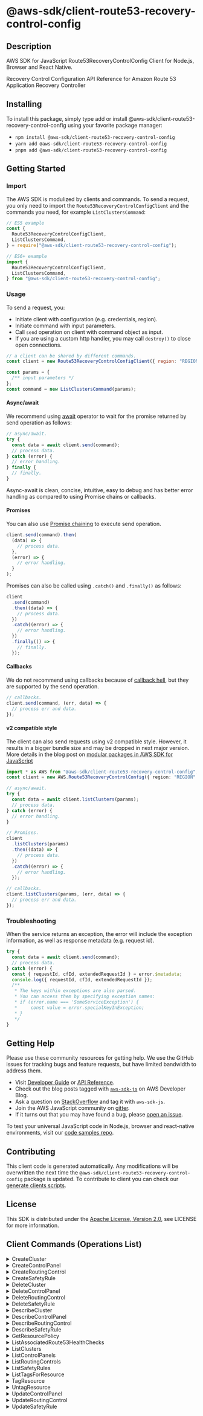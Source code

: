 <!-- generated file, do not edit directly -->

# @aws-sdk/client-route53-recovery-control-config

## Description

AWS SDK for JavaScript Route53RecoveryControlConfig Client for Node.js, Browser and React Native.

<p>Recovery Control Configuration API Reference for Amazon Route 53 Application Recovery Controller</p>

## Installing

To install this package, simply type add or install @aws-sdk/client-route53-recovery-control-config
using your favorite package manager:

- `npm install @aws-sdk/client-route53-recovery-control-config`
- `yarn add @aws-sdk/client-route53-recovery-control-config`
- `pnpm add @aws-sdk/client-route53-recovery-control-config`

## Getting Started

### Import

The AWS SDK is modulized by clients and commands.
To send a request, you only need to import the `Route53RecoveryControlConfigClient` and
the commands you need, for example `ListClustersCommand`:

```js
// ES5 example
const {
  Route53RecoveryControlConfigClient,
  ListClustersCommand,
} = require("@aws-sdk/client-route53-recovery-control-config");
```

```ts
// ES6+ example
import {
  Route53RecoveryControlConfigClient,
  ListClustersCommand,
} from "@aws-sdk/client-route53-recovery-control-config";
```

### Usage

To send a request, you:

- Initiate client with configuration (e.g. credentials, region).
- Initiate command with input parameters.
- Call `send` operation on client with command object as input.
- If you are using a custom http handler, you may call `destroy()` to close open connections.

```js
// a client can be shared by different commands.
const client = new Route53RecoveryControlConfigClient({ region: "REGION" });

const params = {
  /** input parameters */
};
const command = new ListClustersCommand(params);
```

#### Async/await

We recommend using [await](https://developer.mozilla.org/en-US/docs/Web/JavaScript/Reference/Operators/await)
operator to wait for the promise returned by send operation as follows:

```js
// async/await.
try {
  const data = await client.send(command);
  // process data.
} catch (error) {
  // error handling.
} finally {
  // finally.
}
```

Async-await is clean, concise, intuitive, easy to debug and has better error handling
as compared to using Promise chains or callbacks.

#### Promises

You can also use [Promise chaining](https://developer.mozilla.org/en-US/docs/Web/JavaScript/Guide/Using_promises#chaining)
to execute send operation.

```js
client.send(command).then(
  (data) => {
    // process data.
  },
  (error) => {
    // error handling.
  }
);
```

Promises can also be called using `.catch()` and `.finally()` as follows:

```js
client
  .send(command)
  .then((data) => {
    // process data.
  })
  .catch((error) => {
    // error handling.
  })
  .finally(() => {
    // finally.
  });
```

#### Callbacks

We do not recommend using callbacks because of [callback hell](http://callbackhell.com/),
but they are supported by the send operation.

```js
// callbacks.
client.send(command, (err, data) => {
  // process err and data.
});
```

#### v2 compatible style

The client can also send requests using v2 compatible style.
However, it results in a bigger bundle size and may be dropped in next major version. More details in the blog post
on [modular packages in AWS SDK for JavaScript](https://aws.amazon.com/blogs/developer/modular-packages-in-aws-sdk-for-javascript/)

```ts
import * as AWS from "@aws-sdk/client-route53-recovery-control-config";
const client = new AWS.Route53RecoveryControlConfig({ region: "REGION" });

// async/await.
try {
  const data = await client.listClusters(params);
  // process data.
} catch (error) {
  // error handling.
}

// Promises.
client
  .listClusters(params)
  .then((data) => {
    // process data.
  })
  .catch((error) => {
    // error handling.
  });

// callbacks.
client.listClusters(params, (err, data) => {
  // process err and data.
});
```

### Troubleshooting

When the service returns an exception, the error will include the exception information,
as well as response metadata (e.g. request id).

```js
try {
  const data = await client.send(command);
  // process data.
} catch (error) {
  const { requestId, cfId, extendedRequestId } = error.$metadata;
  console.log({ requestId, cfId, extendedRequestId });
  /**
   * The keys within exceptions are also parsed.
   * You can access them by specifying exception names:
   * if (error.name === 'SomeServiceException') {
   *     const value = error.specialKeyInException;
   * }
   */
}
```

## Getting Help

Please use these community resources for getting help.
We use the GitHub issues for tracking bugs and feature requests, but have limited bandwidth to address them.

- Visit [Developer Guide](https://docs.aws.amazon.com/sdk-for-javascript/v3/developer-guide/welcome.html)
  or [API Reference](https://docs.aws.amazon.com/AWSJavaScriptSDK/v3/latest/index.html).
- Check out the blog posts tagged with [`aws-sdk-js`](https://aws.amazon.com/blogs/developer/tag/aws-sdk-js/)
  on AWS Developer Blog.
- Ask a question on [StackOverflow](https://stackoverflow.com/questions/tagged/aws-sdk-js) and tag it with `aws-sdk-js`.
- Join the AWS JavaScript community on [gitter](https://gitter.im/aws/aws-sdk-js-v3).
- If it turns out that you may have found a bug, please [open an issue](https://github.com/aws/aws-sdk-js-v3/issues/new/choose).

To test your universal JavaScript code in Node.js, browser and react-native environments,
visit our [code samples repo](https://github.com/aws-samples/aws-sdk-js-tests).

## Contributing

This client code is generated automatically. Any modifications will be overwritten the next time the `@aws-sdk/client-route53-recovery-control-config` package is updated.
To contribute to client you can check our [generate clients scripts](https://github.com/aws/aws-sdk-js-v3/tree/main/scripts/generate-clients).

## License

This SDK is distributed under the
[Apache License, Version 2.0](http://www.apache.org/licenses/LICENSE-2.0),
see LICENSE for more information.

## Client Commands (Operations List)

<details>
<summary>
CreateCluster
</summary>

[Command API Reference](https://docs.aws.amazon.com/AWSJavaScriptSDK/v3/latest/client/route53-recovery-control-config/command/CreateClusterCommand/) / [Input](https://docs.aws.amazon.com/AWSJavaScriptSDK/v3/latest/Package/-aws-sdk-client-route53-recovery-control-config/Interface/CreateClusterCommandInput/) / [Output](https://docs.aws.amazon.com/AWSJavaScriptSDK/v3/latest/Package/-aws-sdk-client-route53-recovery-control-config/Interface/CreateClusterCommandOutput/)

</details>
<details>
<summary>
CreateControlPanel
</summary>

[Command API Reference](https://docs.aws.amazon.com/AWSJavaScriptSDK/v3/latest/client/route53-recovery-control-config/command/CreateControlPanelCommand/) / [Input](https://docs.aws.amazon.com/AWSJavaScriptSDK/v3/latest/Package/-aws-sdk-client-route53-recovery-control-config/Interface/CreateControlPanelCommandInput/) / [Output](https://docs.aws.amazon.com/AWSJavaScriptSDK/v3/latest/Package/-aws-sdk-client-route53-recovery-control-config/Interface/CreateControlPanelCommandOutput/)

</details>
<details>
<summary>
CreateRoutingControl
</summary>

[Command API Reference](https://docs.aws.amazon.com/AWSJavaScriptSDK/v3/latest/client/route53-recovery-control-config/command/CreateRoutingControlCommand/) / [Input](https://docs.aws.amazon.com/AWSJavaScriptSDK/v3/latest/Package/-aws-sdk-client-route53-recovery-control-config/Interface/CreateRoutingControlCommandInput/) / [Output](https://docs.aws.amazon.com/AWSJavaScriptSDK/v3/latest/Package/-aws-sdk-client-route53-recovery-control-config/Interface/CreateRoutingControlCommandOutput/)

</details>
<details>
<summary>
CreateSafetyRule
</summary>

[Command API Reference](https://docs.aws.amazon.com/AWSJavaScriptSDK/v3/latest/client/route53-recovery-control-config/command/CreateSafetyRuleCommand/) / [Input](https://docs.aws.amazon.com/AWSJavaScriptSDK/v3/latest/Package/-aws-sdk-client-route53-recovery-control-config/Interface/CreateSafetyRuleCommandInput/) / [Output](https://docs.aws.amazon.com/AWSJavaScriptSDK/v3/latest/Package/-aws-sdk-client-route53-recovery-control-config/Interface/CreateSafetyRuleCommandOutput/)

</details>
<details>
<summary>
DeleteCluster
</summary>

[Command API Reference](https://docs.aws.amazon.com/AWSJavaScriptSDK/v3/latest/client/route53-recovery-control-config/command/DeleteClusterCommand/) / [Input](https://docs.aws.amazon.com/AWSJavaScriptSDK/v3/latest/Package/-aws-sdk-client-route53-recovery-control-config/Interface/DeleteClusterCommandInput/) / [Output](https://docs.aws.amazon.com/AWSJavaScriptSDK/v3/latest/Package/-aws-sdk-client-route53-recovery-control-config/Interface/DeleteClusterCommandOutput/)

</details>
<details>
<summary>
DeleteControlPanel
</summary>

[Command API Reference](https://docs.aws.amazon.com/AWSJavaScriptSDK/v3/latest/client/route53-recovery-control-config/command/DeleteControlPanelCommand/) / [Input](https://docs.aws.amazon.com/AWSJavaScriptSDK/v3/latest/Package/-aws-sdk-client-route53-recovery-control-config/Interface/DeleteControlPanelCommandInput/) / [Output](https://docs.aws.amazon.com/AWSJavaScriptSDK/v3/latest/Package/-aws-sdk-client-route53-recovery-control-config/Interface/DeleteControlPanelCommandOutput/)

</details>
<details>
<summary>
DeleteRoutingControl
</summary>

[Command API Reference](https://docs.aws.amazon.com/AWSJavaScriptSDK/v3/latest/client/route53-recovery-control-config/command/DeleteRoutingControlCommand/) / [Input](https://docs.aws.amazon.com/AWSJavaScriptSDK/v3/latest/Package/-aws-sdk-client-route53-recovery-control-config/Interface/DeleteRoutingControlCommandInput/) / [Output](https://docs.aws.amazon.com/AWSJavaScriptSDK/v3/latest/Package/-aws-sdk-client-route53-recovery-control-config/Interface/DeleteRoutingControlCommandOutput/)

</details>
<details>
<summary>
DeleteSafetyRule
</summary>

[Command API Reference](https://docs.aws.amazon.com/AWSJavaScriptSDK/v3/latest/client/route53-recovery-control-config/command/DeleteSafetyRuleCommand/) / [Input](https://docs.aws.amazon.com/AWSJavaScriptSDK/v3/latest/Package/-aws-sdk-client-route53-recovery-control-config/Interface/DeleteSafetyRuleCommandInput/) / [Output](https://docs.aws.amazon.com/AWSJavaScriptSDK/v3/latest/Package/-aws-sdk-client-route53-recovery-control-config/Interface/DeleteSafetyRuleCommandOutput/)

</details>
<details>
<summary>
DescribeCluster
</summary>

[Command API Reference](https://docs.aws.amazon.com/AWSJavaScriptSDK/v3/latest/client/route53-recovery-control-config/command/DescribeClusterCommand/) / [Input](https://docs.aws.amazon.com/AWSJavaScriptSDK/v3/latest/Package/-aws-sdk-client-route53-recovery-control-config/Interface/DescribeClusterCommandInput/) / [Output](https://docs.aws.amazon.com/AWSJavaScriptSDK/v3/latest/Package/-aws-sdk-client-route53-recovery-control-config/Interface/DescribeClusterCommandOutput/)

</details>
<details>
<summary>
DescribeControlPanel
</summary>

[Command API Reference](https://docs.aws.amazon.com/AWSJavaScriptSDK/v3/latest/client/route53-recovery-control-config/command/DescribeControlPanelCommand/) / [Input](https://docs.aws.amazon.com/AWSJavaScriptSDK/v3/latest/Package/-aws-sdk-client-route53-recovery-control-config/Interface/DescribeControlPanelCommandInput/) / [Output](https://docs.aws.amazon.com/AWSJavaScriptSDK/v3/latest/Package/-aws-sdk-client-route53-recovery-control-config/Interface/DescribeControlPanelCommandOutput/)

</details>
<details>
<summary>
DescribeRoutingControl
</summary>

[Command API Reference](https://docs.aws.amazon.com/AWSJavaScriptSDK/v3/latest/client/route53-recovery-control-config/command/DescribeRoutingControlCommand/) / [Input](https://docs.aws.amazon.com/AWSJavaScriptSDK/v3/latest/Package/-aws-sdk-client-route53-recovery-control-config/Interface/DescribeRoutingControlCommandInput/) / [Output](https://docs.aws.amazon.com/AWSJavaScriptSDK/v3/latest/Package/-aws-sdk-client-route53-recovery-control-config/Interface/DescribeRoutingControlCommandOutput/)

</details>
<details>
<summary>
DescribeSafetyRule
</summary>

[Command API Reference](https://docs.aws.amazon.com/AWSJavaScriptSDK/v3/latest/client/route53-recovery-control-config/command/DescribeSafetyRuleCommand/) / [Input](https://docs.aws.amazon.com/AWSJavaScriptSDK/v3/latest/Package/-aws-sdk-client-route53-recovery-control-config/Interface/DescribeSafetyRuleCommandInput/) / [Output](https://docs.aws.amazon.com/AWSJavaScriptSDK/v3/latest/Package/-aws-sdk-client-route53-recovery-control-config/Interface/DescribeSafetyRuleCommandOutput/)

</details>
<details>
<summary>
GetResourcePolicy
</summary>

[Command API Reference](https://docs.aws.amazon.com/AWSJavaScriptSDK/v3/latest/client/route53-recovery-control-config/command/GetResourcePolicyCommand/) / [Input](https://docs.aws.amazon.com/AWSJavaScriptSDK/v3/latest/Package/-aws-sdk-client-route53-recovery-control-config/Interface/GetResourcePolicyCommandInput/) / [Output](https://docs.aws.amazon.com/AWSJavaScriptSDK/v3/latest/Package/-aws-sdk-client-route53-recovery-control-config/Interface/GetResourcePolicyCommandOutput/)

</details>
<details>
<summary>
ListAssociatedRoute53HealthChecks
</summary>

[Command API Reference](https://docs.aws.amazon.com/AWSJavaScriptSDK/v3/latest/client/route53-recovery-control-config/command/ListAssociatedRoute53HealthChecksCommand/) / [Input](https://docs.aws.amazon.com/AWSJavaScriptSDK/v3/latest/Package/-aws-sdk-client-route53-recovery-control-config/Interface/ListAssociatedRoute53HealthChecksCommandInput/) / [Output](https://docs.aws.amazon.com/AWSJavaScriptSDK/v3/latest/Package/-aws-sdk-client-route53-recovery-control-config/Interface/ListAssociatedRoute53HealthChecksCommandOutput/)

</details>
<details>
<summary>
ListClusters
</summary>

[Command API Reference](https://docs.aws.amazon.com/AWSJavaScriptSDK/v3/latest/client/route53-recovery-control-config/command/ListClustersCommand/) / [Input](https://docs.aws.amazon.com/AWSJavaScriptSDK/v3/latest/Package/-aws-sdk-client-route53-recovery-control-config/Interface/ListClustersCommandInput/) / [Output](https://docs.aws.amazon.com/AWSJavaScriptSDK/v3/latest/Package/-aws-sdk-client-route53-recovery-control-config/Interface/ListClustersCommandOutput/)

</details>
<details>
<summary>
ListControlPanels
</summary>

[Command API Reference](https://docs.aws.amazon.com/AWSJavaScriptSDK/v3/latest/client/route53-recovery-control-config/command/ListControlPanelsCommand/) / [Input](https://docs.aws.amazon.com/AWSJavaScriptSDK/v3/latest/Package/-aws-sdk-client-route53-recovery-control-config/Interface/ListControlPanelsCommandInput/) / [Output](https://docs.aws.amazon.com/AWSJavaScriptSDK/v3/latest/Package/-aws-sdk-client-route53-recovery-control-config/Interface/ListControlPanelsCommandOutput/)

</details>
<details>
<summary>
ListRoutingControls
</summary>

[Command API Reference](https://docs.aws.amazon.com/AWSJavaScriptSDK/v3/latest/client/route53-recovery-control-config/command/ListRoutingControlsCommand/) / [Input](https://docs.aws.amazon.com/AWSJavaScriptSDK/v3/latest/Package/-aws-sdk-client-route53-recovery-control-config/Interface/ListRoutingControlsCommandInput/) / [Output](https://docs.aws.amazon.com/AWSJavaScriptSDK/v3/latest/Package/-aws-sdk-client-route53-recovery-control-config/Interface/ListRoutingControlsCommandOutput/)

</details>
<details>
<summary>
ListSafetyRules
</summary>

[Command API Reference](https://docs.aws.amazon.com/AWSJavaScriptSDK/v3/latest/client/route53-recovery-control-config/command/ListSafetyRulesCommand/) / [Input](https://docs.aws.amazon.com/AWSJavaScriptSDK/v3/latest/Package/-aws-sdk-client-route53-recovery-control-config/Interface/ListSafetyRulesCommandInput/) / [Output](https://docs.aws.amazon.com/AWSJavaScriptSDK/v3/latest/Package/-aws-sdk-client-route53-recovery-control-config/Interface/ListSafetyRulesCommandOutput/)

</details>
<details>
<summary>
ListTagsForResource
</summary>

[Command API Reference](https://docs.aws.amazon.com/AWSJavaScriptSDK/v3/latest/client/route53-recovery-control-config/command/ListTagsForResourceCommand/) / [Input](https://docs.aws.amazon.com/AWSJavaScriptSDK/v3/latest/Package/-aws-sdk-client-route53-recovery-control-config/Interface/ListTagsForResourceCommandInput/) / [Output](https://docs.aws.amazon.com/AWSJavaScriptSDK/v3/latest/Package/-aws-sdk-client-route53-recovery-control-config/Interface/ListTagsForResourceCommandOutput/)

</details>
<details>
<summary>
TagResource
</summary>

[Command API Reference](https://docs.aws.amazon.com/AWSJavaScriptSDK/v3/latest/client/route53-recovery-control-config/command/TagResourceCommand/) / [Input](https://docs.aws.amazon.com/AWSJavaScriptSDK/v3/latest/Package/-aws-sdk-client-route53-recovery-control-config/Interface/TagResourceCommandInput/) / [Output](https://docs.aws.amazon.com/AWSJavaScriptSDK/v3/latest/Package/-aws-sdk-client-route53-recovery-control-config/Interface/TagResourceCommandOutput/)

</details>
<details>
<summary>
UntagResource
</summary>

[Command API Reference](https://docs.aws.amazon.com/AWSJavaScriptSDK/v3/latest/client/route53-recovery-control-config/command/UntagResourceCommand/) / [Input](https://docs.aws.amazon.com/AWSJavaScriptSDK/v3/latest/Package/-aws-sdk-client-route53-recovery-control-config/Interface/UntagResourceCommandInput/) / [Output](https://docs.aws.amazon.com/AWSJavaScriptSDK/v3/latest/Package/-aws-sdk-client-route53-recovery-control-config/Interface/UntagResourceCommandOutput/)

</details>
<details>
<summary>
UpdateControlPanel
</summary>

[Command API Reference](https://docs.aws.amazon.com/AWSJavaScriptSDK/v3/latest/client/route53-recovery-control-config/command/UpdateControlPanelCommand/) / [Input](https://docs.aws.amazon.com/AWSJavaScriptSDK/v3/latest/Package/-aws-sdk-client-route53-recovery-control-config/Interface/UpdateControlPanelCommandInput/) / [Output](https://docs.aws.amazon.com/AWSJavaScriptSDK/v3/latest/Package/-aws-sdk-client-route53-recovery-control-config/Interface/UpdateControlPanelCommandOutput/)

</details>
<details>
<summary>
UpdateRoutingControl
</summary>

[Command API Reference](https://docs.aws.amazon.com/AWSJavaScriptSDK/v3/latest/client/route53-recovery-control-config/command/UpdateRoutingControlCommand/) / [Input](https://docs.aws.amazon.com/AWSJavaScriptSDK/v3/latest/Package/-aws-sdk-client-route53-recovery-control-config/Interface/UpdateRoutingControlCommandInput/) / [Output](https://docs.aws.amazon.com/AWSJavaScriptSDK/v3/latest/Package/-aws-sdk-client-route53-recovery-control-config/Interface/UpdateRoutingControlCommandOutput/)

</details>
<details>
<summary>
UpdateSafetyRule
</summary>

[Command API Reference](https://docs.aws.amazon.com/AWSJavaScriptSDK/v3/latest/client/route53-recovery-control-config/command/UpdateSafetyRuleCommand/) / [Input](https://docs.aws.amazon.com/AWSJavaScriptSDK/v3/latest/Package/-aws-sdk-client-route53-recovery-control-config/Interface/UpdateSafetyRuleCommandInput/) / [Output](https://docs.aws.amazon.com/AWSJavaScriptSDK/v3/latest/Package/-aws-sdk-client-route53-recovery-control-config/Interface/UpdateSafetyRuleCommandOutput/)

</details>
